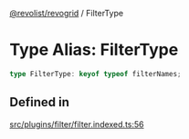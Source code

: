 [@revolist/revogrid](README.md) / FilterType

# Type Alias: FilterType

```ts
type FilterType: keyof typeof filterNames;
```

## Defined in

[src/plugins/filter/filter.indexed.ts:56](https://github.com/revolist/revogrid/blob/78d14b7c443343ec06c8d385824462d784f2615f/src/plugins/filter/filter.indexed.ts#L56)
